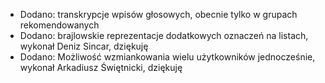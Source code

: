 - Dodano: transkrypcje wpisów głosowych, obecnie tylko w grupach rekomendowanych
- Dodano: brajlowskie reprezentacje dodatkowych oznaczeń na listach, wykonał Deniz Sincar, dziękuję
- Dodano: Możliwość wzmiankowania wielu użytkowników jednocześnie, wykonał Arkadiusz Świętnicki, dziękuję